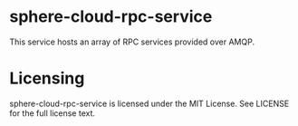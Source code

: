 # sphere-cloud-rpc-service

This service hosts an array of RPC services provided over AMQP.

# Licensing

sphere-cloud-rpc-service is licensed under the MIT License. See LICENSE for the full license text.
